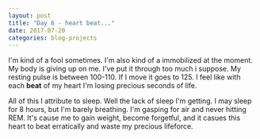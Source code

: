 ```yaml
---
layout: post
title: "Day 6 - heart beat..."
date: 2017-07-20
categories: blog-projects
---
```

I'm kind of a fool sometimes. I'm also kind of a immobilized at the moment. My body is giving up on me. I've put it through too much i suppose. My resting pulse is between 100-110. If I move it goes to 125. I feel like with each **beat** of my heart I'm losing precious seconds of life. 

All of this I attribute to sleep. Well the lack of sleep I'm getting. I may sleep for 8 hours, but I'm barely breathing. I'm gasping for air and never hitting REM. It's cause me to gain weight, become forgetful, and it casues this heart to beat erratically and waste my precious lifeforce. 